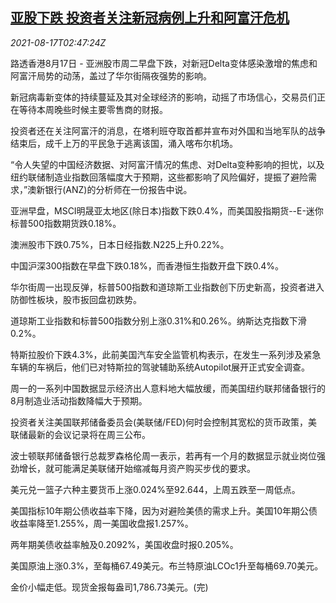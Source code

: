 <!--1629169262000-->
[亚股下跌 投资者关注新冠病例上升和阿富汗危机](https://cn.reuters.com/article/global-market-asia-stocks-afg-0817-idCNKBS2FI06S)
------

<div><i>2021-08-17T02:47:24Z</i></div><p>路透香港8月17日 - 亚洲股市周二早盘下跌，对新冠Delta变体感染激增的焦虑和阿富汗局势的动荡，盖过了华尔街隔夜强势的影响。</p><p>新冠病毒新变体的持续蔓延及其对全球经济的影响，动摇了市场信心，交易员们正在等待本周晚些时候主要零售商的财报。</p><p>投资者还在关注阿富汗的消息，在塔利班夺取首都并宣布对外国和当地军队的战争结束后，成千上万的平民急于逃离该国，涌入喀布尔机场。</p><p>“令人失望的中国经济数据、对阿富汗情况的焦虑、对Delta变种影响的担忧，以及纽约联储制造业指数回落幅度大于预期，这些都影响了风险偏好，提振了避险需求，”澳新银行(ANZ)的分析师在一份报告中说。</p><p>亚洲早盘，MSCI明晟亚太地区(除日本)指数下跌0.4%，而美国股指期货--E-迷你标普500指数期货跌0.18%。</p><p>澳洲股市下跌0.75%，日本日经指数.N225上升0.22%。</p><p>中国沪深300指数在早盘下跌0.18%，而香港恒生指数开盘下跌0.4%。</p><p>华尔街周一出现反弹，标普500指数和道琼斯工业指数创下历史新高，投资者进入防御性板块，股市扳回盘初跌势。</p><p>道琼斯工业指数和标普500指数分别上涨0.31%和0.26%。纳斯达克指数下滑0.2%。</p><p>特斯拉股价下跌4.3%，此前美国汽车安全监管机构表示，在发生一系列涉及紧急车辆的车祸后，他们已对特斯拉的驾驶辅助系统Autopilot展开正式安全调查。</p><p>周一的一系列中国数据显示经济出人意料地大幅放缓，而美国纽约联邦储备银行的8月制造业活动指数降幅大于预期。</p><p>投资者关注美国联邦储备委员会(美联储/FED)何时会控制其宽松的货币政策，美联储最新的会议记录将在周三公布。</p><p>波士顿联邦储备银行总裁罗森格伦周一表示，若再有一个月的数据显示就业岗位强劲增长，就可能满足美联储开始缩减每月资产购买步伐的要求。</p><p>美元兑一篮子六种主要货币上涨0.024%至92.644，上周五跌至一周低点。</p><p>美国指标10年期公债收益率下降，因为对避险美债的需求上升。美国10年期公债收益率降至1.255%，周一美国收盘报1.257%。</p><p>两年期美债收益率触及0.2092%，美国收盘时报0.205%。</p><p>美国原油上涨0.3%，至每桶67.49美元。布兰特原油LCOc1升至每桶69.70美元。</p><p>金价小幅走低。现货金报每盎司1,786.73美元。(完)</p>
